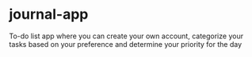 # journal-app
To-do list app where you can create your own account, categorize your tasks based on your preference and determine your priority for the day
